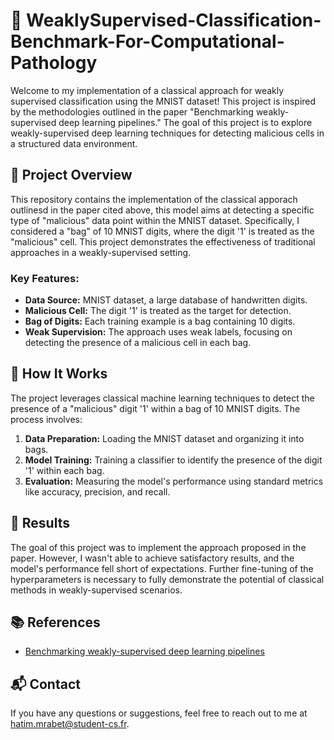 # 🧠 WeaklySupervised-Classification-Benchmark-For-Computational-Pathology
Welcome to my implementation of a classical approach for weakly supervised classification using the MNIST dataset! This project is inspired by the methodologies outlined in the paper "Benchmarking weakly-supervised deep learning pipelines." The goal of this project is to explore weakly-supervised deep learning techniques for detecting malicious cells in a structured data environment.

## 🚀 Project Overview

This repository contains the implementation of the classical apporach outlinesd in the paper cited above, this model aims at detecting a specific type of "malicious" data point within the MNIST dataset. Specifically, I considered a "bag" of 10 MNIST digits, where the digit '1' is treated as the "malicious" cell. This project demonstrates the effectiveness of traditional approaches in a weakly-supervised setting.

### Key Features:
- **Data Source:** MNIST dataset, a large database of handwritten digits.
- **Malicious Cell:** The digit '1' is treated as the target for detection.
- **Bag of Digits:** Each training example is a bag containing 10 digits.
- **Weak Supervision:** The approach uses weak labels, focusing on detecting the presence of a malicious cell in each bag.

## 🚧 How It Works

The project leverages classical machine learning techniques to detect the presence of a "malicious" digit '1' within a bag of 10 MNIST digits. The process involves:

1. **Data Preparation:** Loading the MNIST dataset and organizing it into bags.
2. **Model Training:** Training a classifier to identify the presence of the digit '1' within each bag.
3. **Evaluation:** Measuring the model's performance using standard metrics like accuracy, precision, and recall.

## 🎯 Results

The goal of this project was to implement the approach proposed in the paper. However, I wasn't able to achieve satisfactory results, and the model's performance fell short of expectations. Further fine-tuning of the hyperparameters is necessary to fully demonstrate the potential of classical methods in weakly-supervised scenarios.

## 📚 References

- [Benchmarking weakly-supervised deep learning pipelines](https://www.sciencedirect.com/science/article/abs/pii/S1361841522001219)

## 📬 Contact

If you have any questions or suggestions, feel free to reach out to me at [hatim.mrabet@student-cs.fr](hatim.mrabet@student-cs.fr).


